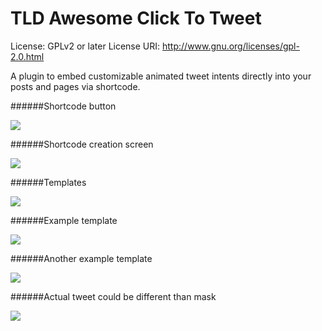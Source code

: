 # TLD Awesome Click To Tweet

License: GPLv2 or later
License URI: http://www.gnu.org/licenses/gpl-2.0.html


A plugin to embed customizable animated tweet intents directly into your posts and pages via shortcode.

######Shortcode button

<img src="https://s22.postimg.org/5k2wz1z41/screenshort_1.png" />

######Shortcode creation screen

<img src="https://s22.postimg.org/4j2o9xi4h/screenshort_2.png" />

######Templates

<img src="https://s22.postimg.org/dfdgdv8qp/screenshort_3.png" />

######Example template

<img src="https://s22.postimg.org/9x1ghh7up/screenshort_4.png" />

######Another example template

<img src="https://s22.postimg.org/qm7hr4ttt/screenshort_5.png" />

######Actual tweet could be different than mask

<img src="https://s22.postimg.org/5ql7fvxmp/screenshort_6.png" />

